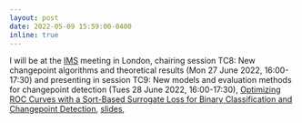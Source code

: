 ```yaml
---
layout: post
date: 2022-05-09 15:59:00-0400
inline: true
---
```


I will be at the
[IMS](https://www.imsannualmeeting-london2022.com/program) meeting in
London, chairing session TC8: New changepoint algorithms and
theoretical results (Mon 27 June 2022, 16:00-17:30) and presenting in
session TC9: New models and evaluation methods for changepoint
detection (Tues 28 June 2022, 16:00-17:30), [Optimizing ROC Curves
with a Sort-Based Surrogate Loss for Binary Classification and
Changepoint Detection](https://arxiv.org/abs/2107.01285),
[slides](https://raw.githubusercontent.com/tdhock/max-generalized-auc/master/HOCKING-slides-london.pdf),
